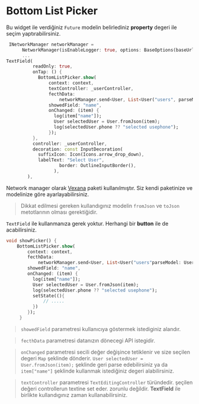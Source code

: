
# Bottom List Picker

Bu widget ile verdiğiniz `Future` modelin belirlediniz **property** degeri ile seçim yaptırabilirsiniz.

``` dart 
 INetworkManager networkManager =
      NetworkManager(isEnableLogger: true, options: BaseOptions(baseUrl: "https://jsonplaceholder.typicode.com/"));
      ...
TextField(
          readOnly: true,
          onTap: () {
            BottomListPicker.show(
                context: context,
                textController: _userController,
                fecthData:
                    networkManager.send<User, List<User("users", parseModel: User(), methodRequestType.GET),
                showedField: "name",
                onChanged: (item) {
                  log(item["name"]);
                  User selectedUser = User.fromJson(item);
                  log(selectedUser.phone ?? "selected usephone");
                });
          },
          controller: _userController,
          decoration: const InputDecoration(
            suffixIcon: Icon(Icons.arrow_drop_down),
            labelText: "Select User",
                    border: OutlineInputBorder(),
                  ),
        ),

```

Network manager olarak [Vexana](https://pub.dev/packages/vexana) paketi kullanılmıştır. Siz kendi paketinize ve modelinize göre ayarlayabilirsiniz. 
> Dikkat edilmesi gereken kullandıgınız modelin `fromJson` ve `toJson` metotlarının olması gerektiğidir.

`TextField` ile kullanmanıza gerek yoktur. Herhangi bir **button** ile de acabilirsiniz.

```dart
void showPicker() {
    BottomListPicker.show(
        context: context,
        fecthData:
            networkManager.send<User, List<User("users"parseModel: User(), methodRequestType.GET),
        showedField: "name",
        onChanged: (item) {
          log(item["name"]);
          User selectedUser = User.fromJson(item);
          log(selectedUser.phone ?? "selected usephone");
          setState((){
              // .....
          })
        });
     }
```
> `showedField` parametresi kullanıcıya göstermek istediginiz alandır.

> `fecthData` parametresi datanızın dönecegi API istegidir.

> `onChanged` parametresi secili değer değişince tetiklenir ve size seçilen degeri `Map` şeklinde dönderir. `User selectedUser = User.fromJson(item);`  şeklinde geri parse edebilirsiniz ya da `item["name"]` şeklinde kullanmak istediğiniz degeri alabilirsiniz.

> `textController` parametresi `TextEditingController` türündedir. şeçilen değeri controllerun textine set eder. zorunlu değildir. **TextField** ile birlikte kullandıgınız zaman kullanabilirsiniz.


